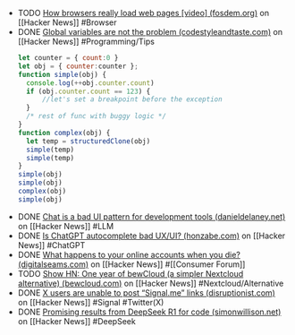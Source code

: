 - TODO [How browsers really load web pages [video] (fosdem.org)](https://news.ycombinator.com/item?id=43081678) on [[Hacker News]] #Browser
- DONE [Global variables are not the problem (codestyleandtaste.com)](https://news.ycombinator.com/item?id=42891284) on [[Hacker News]] #Programming/Tips
  ```javascript
  let counter = { count:0 }
  let obj = { counter:counter };
  function simple(obj) { 
  	console.log(++obj.counter.count) 
  	if (obj.counter.count == 123) {
  		//let's set a breakpoint before the exception
  	}
  	/* rest of func with buggy logic */
  }
  function complex(obj) {
  	let temp = structuredClone(obj)
  	simple(temp)
  	simple(temp)		
  }
  simple(obj)
  simple(obj)
  complex(obj)
  simple(obj)
  ```
- DONE [Chat is a bad UI pattern for development tools (danieldelaney.net)](https://news.ycombinator.com/item?id=42934190) on [[Hacker News]] #LLM
- DONE [Is ChatGPT autocomplete bad UX/UI? (honzabe.com)](https://news.ycombinator.com/item?id=43076418) on [[Hacker News]] #ChatGPT
- DONE [What happens to your online accounts when you die? (digitalseams.com)](https://news.ycombinator.com/item?id=42991112) on [[Hacker News]] #[[Consumer Forum]]
- TODO [Show HN: One year of bewCloud (a simpler Nextcloud alternative) (bewcloud.com)](https://news.ycombinator.com/item?id=43125641) on [[Hacker News]] #Nextcloud/Alternative
- DONE [X users are unable to post “Signal.me” links (disruptionist.com)](https://news.ycombinator.com/item?id=43076710) on [[Hacker News]] #Signal #Twitter(X)
- DONE [Promising results from DeepSeek R1 for code (simonwillison.net)](https://news.ycombinator.com/item?id=42852866) on [[Hacker News]] #DeepSeek